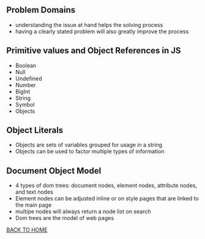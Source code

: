 ## Problem Domains

* understanding the issue at hand helps the solving process
* having a clearly stated problem will also greatly improve the process

## Primitive values and Object References in JS

* Boolean
* Null
* Undefined
* Number
* BigInt
* String
* Symbol
* Objects

## Object Literals

* Objects are sets of variables grouped for usage in a string
* Objects can be used to factor multiple types of information

## Document Object Model

* 4 types of dom trees: document nodes, element nodes, attribute nodes, and text nodes
* Element nodes can be adjusted inline or on style pages that are linked to the main page
* multipe nodes will always return a node list on search
* Dom trees are the model of web pages

[BACK TO HOME](https://folksmash.github.io/reading-notes/)